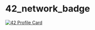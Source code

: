 # 42_network_badge

[![42 Profile Card](https://1337-readme.vercel.app/api/profile?cursus=42&email=hide&login=afaddoul)](https://github.com/mohouyizme/1337-readme)
